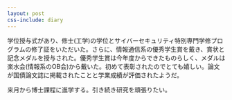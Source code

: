 ```yaml
---
layout: post
css-include: diary
---
```


学位授与式があり、修士(工学)の学位とサイバーセキュリティ特別専門学修プログラムの修了証をいただいた。さらに、情報通信系の優秀学生賞を戴き、賞状と記念メダルを授与された。優秀学生賞は今年度からできたものらしく、メダルは楽水会(情報系のOB会)から戴いた。初めて表彰されたのでとても嬉しい。論文が国債論文誌に掲載されたことと学業成績が評価されたようだ。

来月から博士課程に進学する。引き続き研究を頑張りたい。
